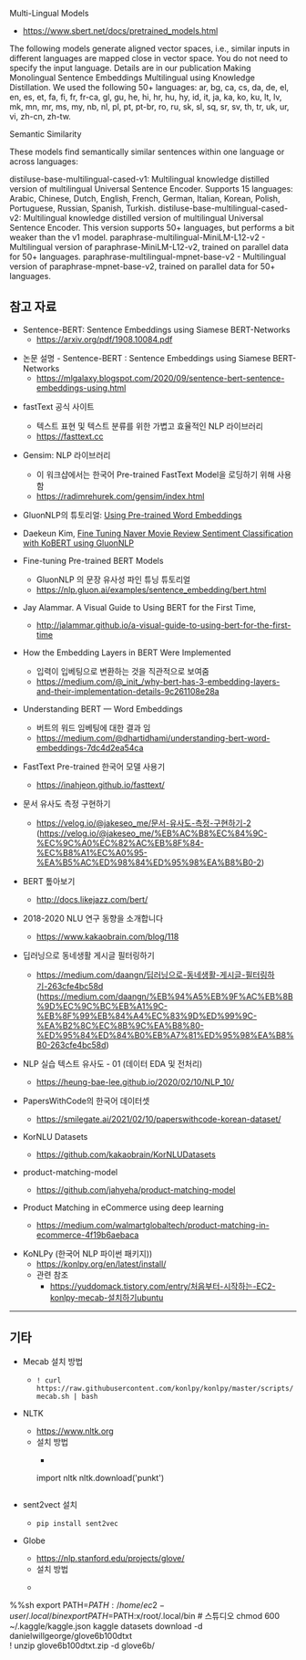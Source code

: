 Multi-Lingual Models
- https://www.sbert.net/docs/pretrained_models.html

The following models generate aligned vector spaces, i.e., similar inputs in different languages are mapped close in vector space. You do not need to specify the input language. Details are in our publication Making Monolingual Sentence Embeddings Multilingual using Knowledge Distillation. We used the following 50+ languages: ar, bg, ca, cs, da, de, el, en, es, et, fa, fi, fr, fr-ca, gl, gu, he, hi, hr, hu, hy, id, it, ja, ka, ko, ku, lt, lv, mk, mn, mr, ms, my, nb, nl, pl, pt, pt-br, ro, ru, sk, sl, sq, sr, sv, th, tr, uk, ur, vi, zh-cn, zh-tw.

Semantic Similarity

These models find semantically similar sentences within one language or across languages:

distiluse-base-multilingual-cased-v1: Multilingual knowledge distilled version of multilingual Universal Sentence Encoder. Supports 15 languages: Arabic, Chinese, Dutch, English, French, German, Italian, Korean, Polish, Portuguese, Russian, Spanish, Turkish.
distiluse-base-multilingual-cased-v2: Multilingual knowledge distilled version of multilingual Universal Sentence Encoder. This version supports 50+ languages, but performs a bit weaker than the v1 model.
paraphrase-multilingual-MiniLM-L12-v2 - Multilingual version of paraphrase-MiniLM-L12-v2, trained on parallel data for 50+ languages.
paraphrase-multilingual-mpnet-base-v2 - Multilingual version of paraphrase-mpnet-base-v2, trained on parallel data for 50+ languages.


## 참고 자료

- Sentence-BERT: Sentence Embeddings using Siamese BERT-Networks
    - https://arxiv.org/pdf/1908.10084.pdf
    

* 논문 설명 - Sentence-BERT : Sentence Embeddings using Siamese BERT-Networks
    * https://mlgalaxy.blogspot.com/2020/09/sentence-bert-sentence-embeddings-using.html


- fastText 공식 사이트
    - 텍스트 표현 및 텍스트 분류를 위한 가볍고 효율적인 NLP 라이브러리
    - https://fasttext.cc


- Gensim: NLP 라이브러리
    - 이 워크샵에서는 한국어 Pre-trained FastText Model을 로딩하기 위해 사용 함
    - https://radimrehurek.com/gensim/index.html


- GluonNLP의 튜토리얼:  [Using Pre-trained Word Embeddings](https://nlp.gluon.ai/examples/word_embedding/word_embedding.html) 


- Daekeun Kim, [Fine Tuning Naver Movie Review Sentiment Classification with KoBERT using GluonNLP](https://github.com/daekeun-ml/kobert-workshop)


* Fine-tuning Pre-trained BERT Models
    * GluonNLP 의 문장 유사성 파인 튜닝 튜토리얼
    * https://nlp.gluon.ai/examples/sentence_embedding/bert.html


* Jay Alammar. A Visual Guide to Using BERT for the First Time, 
    * http://jalammar.github.io/a-visual-guide-to-using-bert-for-the-first-time
    
    
* How the Embedding Layers in BERT Were Implemented
    * 입력이 입베팅으로 변환하는 것을 직관적으로 보여줌
    * https://medium.com/@_init_/why-bert-has-3-embedding-layers-and-their-implementation-details-9c261108e28a
    
    
* Understanding BERT — Word Embeddings
    * 버트의 워드 임베팅에 대한 결과 임
    * https://medium.com/@dhartidhami/understanding-bert-word-embeddings-7dc4d2ea54ca
    
    
* FastText Pre-trained 한국어 모델 사용기
    * https://inahjeon.github.io/fasttext/
    
    
* 문서 유사도 측정 구현하기
    * https://velog.io/@jakeseo_me/문서-유사도-측정-구현하기-2 (https://velog.io/@jakeseo_me/%EB%AC%B8%EC%84%9C-%EC%9C%A0%EC%82%AC%EB%8F%84-%EC%B8%A1%EC%A0%95-%EA%B5%AC%ED%98%84%ED%95%98%EA%B8%B0-2)
    
    
* BERT 톺아보기
    * http://docs.likejazz.com/bert/
    
    
* 2018-2020 NLU 연구 동향을 소개합니다
    * https://www.kakaobrain.com/blog/118
    
    
* 딥러닝으로 동네생활 게시글 필터링하기
    * https://medium.com/daangn/딥러닝으로-동네생활-게시글-필터링하기-263cfe4bc58d (https://medium.com/daangn/%EB%94%A5%EB%9F%AC%EB%8B%9D%EC%9C%BC%EB%A1%9C-%EB%8F%99%EB%84%A4%EC%83%9D%ED%99%9C-%EA%B2%8C%EC%8B%9C%EA%B8%80-%ED%95%84%ED%84%B0%EB%A7%81%ED%95%98%EA%B8%B0-263cfe4bc58d)
    
    
* NLP 실습 텍스트 유사도 - 01 (데이터 EDA 및 전처리)
    * https://heung-bae-lee.github.io/2020/02/10/NLP_10/
    
    
* PapersWithCode의 한국어 데이터셋
    * https://smilegate.ai/2021/02/10/paperswithcode-korean-dataset/
    
    
* KorNLU Datasets
    * https://github.com/kakaobrain/KorNLUDatasets
    
    
* product-matching-model
    * https://github.com/jahyeha/product-matching-model
    
    
* Product Matching in eCommerce using deep learning
    * https://medium.com/walmartglobaltech/product-matching-in-ecommerce-4f19b6aebaca
    
    
- KoNLPy (한국어 NLP 파이썬 패키지))
    - https://konlpy.org/en/latest/install/
    - 관련 참조
        - https://yuddomack.tistory.com/entry/처음부터-시작하는-EC2-konlpy-mecab-설치하기ubuntu
    
    


---

## 기타

- Mecab 설치 방법
    - ```! curl https://raw.githubusercontent.com/konlpy/konlpy/master/scripts/mecab.sh | bash  ```
    
    
- NLTK
    - https://www.nltk.org
    - 설치 방법
        - ``` ! pip install nltk
        import nltk
        nltk.download('punkt')
        ```

- sent2vect 설치
     - ``` pip install sent2vec ```
     
- Globe 
    - https://nlp.stanford.edu/projects/glove/
    - 설치 방법
    -  ```    
%%sh
export PATH=$PATH:/home/ec2-user/.local/bin
export PATH=$PATH:x/root/.local/bin # 스튜디오
chmod 600 ~/.kaggle/kaggle.json
kaggle datasets download -d danielwillgeorge/glove6b100dtxt     
! unzip glove6b100dtxt.zip -d glove6b/
```